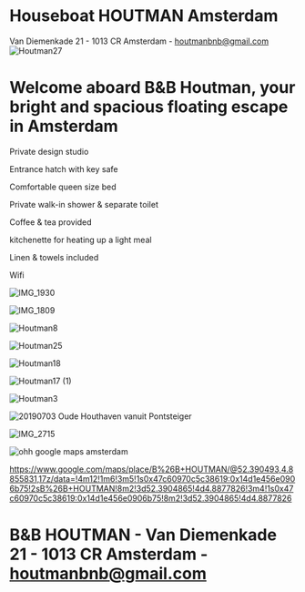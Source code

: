 # Houseboat HOUTMAN Amsterdam
Van Diemenkade 21 - 1013 CR Amsterdam - houtmanbnb@gmail.com
![Houtman27](https://user-images.githubusercontent.com/87133912/125058988-1fa70100-e0ab-11eb-8193-d855c37f3c07.jpg)

# Welcome aboard B&B Houtman, your bright and spacious floating escape in Amsterdam



Private design studio

Entrance hatch with key safe

Comfortable queen size bed

Private walk-in shower & separate toilet

Coffee & tea provided

kitchenette for heating up a light meal

Linen & towels included

Wifi



![IMG_1930](https://user-images.githubusercontent.com/87133912/125064542-0c972f80-e0b1-11eb-812a-2d84d9557f64.jpg)

![IMG_1809](https://user-images.githubusercontent.com/87133912/125064752-449e7280-e0b1-11eb-99a0-85917e3a8d51.jpg)

![Houtman8](https://user-images.githubusercontent.com/87133912/125060012-3863e680-e0ac-11eb-891e-1c4c489a8f03.jpg)

![Houtman25](https://user-images.githubusercontent.com/87133912/125065622-52a0c300-e0b2-11eb-9eb0-961d34734c93.jpg)

![Houtman18](https://user-images.githubusercontent.com/87133912/125059803-00f53a00-e0ac-11eb-94f4-f51ac94f3bb8.jpg)

![Houtman17 (1)](https://user-images.githubusercontent.com/87133912/125060492-b88a4c00-e0ac-11eb-99e5-533cab32c95a.jpg)

![Houtman3](https://user-images.githubusercontent.com/87133912/125060212-6b0ddf00-e0ac-11eb-9b8a-824c19f353a9.jpg)

![20190703 Oude Houthaven vanuit Pontsteiger](https://user-images.githubusercontent.com/87133912/125059558-bb387180-e0ab-11eb-83ec-ffcf771e638b.JPG)

![IMG_2715](https://user-images.githubusercontent.com/87133912/125065845-a0b5c680-e0b2-11eb-8cf9-2fac3b0d291e.jpg)

![ohh google maps amsterdam](https://user-images.githubusercontent.com/87133912/125082233-42dfa980-e0c7-11eb-8e74-fb0140846531.PNG)

https://www.google.com/maps/place/B%26B+HOUTMAN/@52.390493,4.8855831,17z/data=!4m12!1m6!3m5!1s0x47c60970c5c38619:0x14d1e456e0906b75!2sB%26B+HOUTMAN!8m2!3d52.3904865!4d4.8877826!3m4!1s0x47c60970c5c38619:0x14d1e456e0906b75!8m2!3d52.3904865!4d4.8877826

# B&B HOUTMAN - Van Diemenkade 21 - 1013 CR Amsterdam - houtmanbnb@gmail.com
